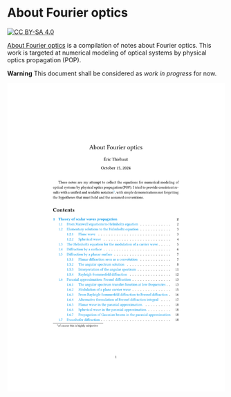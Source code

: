 # About Fourier optics

[![CC BY-SA 4.0](./assets/by-sa.svg "CC BY-SA 4.0")](https://creativecommons.org/licenses/by-sa/4.0/)

[About Fourier optics](https://github.com/emmt/about-Fourier-optics) is a
compilation of notes about Fourier optics. This work is targeted at numerical
modeling of optical systems by physical optics propagation (POP).

**Warning** This document shall be considered as *work in progress* for now.

[![document](https://github.com/emmt/about-Fourier-optics/blob/gh-pages/about-Fourier-optics.svg)](https://github.com/emmt/about-Fourier-optics/blob/gh-pages/about-Fourier-optics.pdf)
